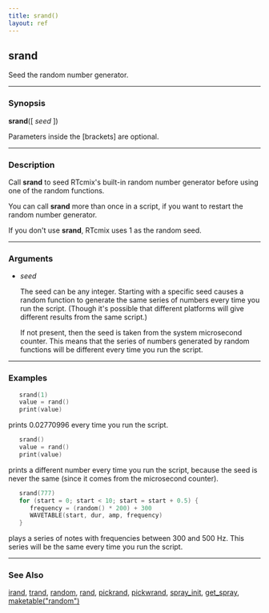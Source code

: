 ```yaml
---
title: srand()
layout: ref
---
```


## srand

Seed the random number generator.

-----

### Synopsis

**srand**(\[ *seed* \])

Parameters inside the \[brackets\] are optional.

-----

### Description

Call **srand** to seed RTcmix's built-in random number generator before
using one of the random functions.

You can call **srand** more than once in a script, if you want to
restart the random number generator.

If you don't use **srand**, RTcmix uses 1 as the random seed.

-----

### Arguments

  - <span id="item_seed">*seed*</span>  
      
    The seed can be any integer. Starting with a specific seed causes a
    random function to generate the same series of numbers every time
    you run the script. (Though it's possible that different platforms
    will give different results from the same script.)
    
    If not present, then the seed is taken from the system microsecond
    counter. This means that the series of numbers generated by random
    functions will be different every time you run the script.

-----

### Examples

```cpp
   srand(1)
   value = rand()
   print(value)
```

prints 0.02770996 every time you run the script.

```cpp
   srand()
   value = rand()
   print(value)
```

prints a different number every time you run the script, because the
seed is never the same (since it comes from the microsecond counter).

```cpp
   srand(777)
   for (start = 0; start < 10; start = start + 0.5) {
      frequency = (random() * 200) + 300
      WAVETABLE(start, dur, amp, frequency)
   }
```

plays a series of notes with frequencies between 300 and 500 Hz. This
series will be the same every time you run the script.

-----

### See Also

[irand](irand.html), [trand](trand.html), [random](random.html),
[rand](rand.html), [pickrand](pickrand.html),
[pickwrand](pickwrand.html), [spray\_init](spray_init.html),
[get\_spray](get_spray.html),
[maketable("random")](maketable.html#random)
